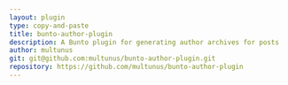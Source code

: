 ```yaml
---
layout: plugin
type: copy-and-paste
title: bunto-author-plugin
description: A Bunto plugin for generating author archives for posts
author: multunus
git: git@github.com:multunus/bunto-author-plugin.git
repository: https://github.com/multunus/bunto-author-plugin
---
```

